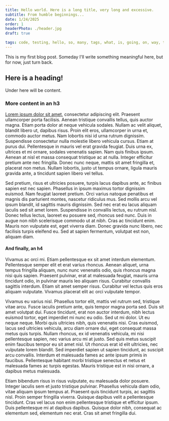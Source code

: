 ```yaml
---
title: Hello world. Here is a long title, very long and excessive.
subtitle: From humble beginnings...
date: 1/24/2025
order: 1
headerPhoto: ./header.jpg
draft: true

tags: code, testing, hello, so, many, tags, what, is, going, on, way, too, many, tags!
---
```


This is my first blog post. Someday I'll write something meaningful here, but for now, just turn back.

## Here is a heading!

Under here will be content.

### More content in an h3

[Lorem ipsum dolor sit amet](https://www.youtube.com/watch?v=Bj5rRevy7Ys), consectetur adipiscing elit. Praesent ullamcorper porta facilisis. Aenean tristique convallis tellus, quis auctor magna. Etiam porta dolor at neque vehicula sodales. Nullam ac velit aliquet, blandit libero ut, dapibus risus. Proin elit eros, ullamcorper in urna et, commodo auctor metus. Nam lobortis nisi id urna rutrum dignissim. Suspendisse consectetur nulla molestie libero vehicula cursus. Etiam at purus dui. Pellentesque in mauris vel erat gravida feugiat. Duis urna ex, ultrices et mi ornare, sodales venenatis sapien. Nam quis finibus ipsum. Aenean at nisl et massa consequat tristique ac at nulla. Integer efficitur pretium ante nec fringilla. Donec nunc neque, mattis sit amet fringilla et, placerat non metus. Nullam lobortis, justo ut tempus ornare, ligula mauris gravida ante, a tincidunt sapien libero vel tellus.

Sed pretium, risus et ultricies posuere, turpis lacus dapibus ante, ac finibus sapien est nec sapien. Phasellus in ipsum maximus tortor dignissim euismod. Nam feugiat laoreet pretium. Orci varius natoque penatibus et magnis dis parturient montes, nascetur ridiculus mus. Sed mollis arcu vel ipsum blandit, id sagittis mauris dignissim. Sed nec erat eu lacus aliquam iaculis sed sit amet lorem. Suspendisse in convallis lectus, eu rutrum nisl. Donec tellus lectus, laoreet eu posuere sed, rhoncus sed nunc. Duis in augue non nibh scelerisque commodo ut at nibh. Cras ac tincidunt enim. Mauris non vulputate est, eget viverra diam. Donec gravida nunc libero, nec facilisis turpis eleifend eu. Sed at sapien fermentum, volutpat est non, aliquam diam.

#### And finally, an h4

Vivamus ac orci mi. Etiam pellentesque ex sit amet interdum elementum. Pellentesque semper elit et erat varius rhoncus. Aenean aliquet, urna tempus fringilla aliquam, nunc nunc venenatis odio, quis rhoncus magna nisi quis sapien. Praesent pulvinar, erat at malesuada feugiat, mauris urna tincidunt odio, in pulvinar mauris leo aliquam risus. Curabitur convallis sagittis interdum. Etiam sit amet semper risus. Curabitur vel lectus quis eros aliquam vulputate. Vivamus placerat elit ac orci vulputate tempor.

Vivamus eu varius nisl. Phasellus tortor elit, mattis vel rutrum sed, tristique vitae arcu. Fusce iaculis pretium ante, quis tempor magna porta sed. Duis sit amet volutpat dui. Fusce tincidunt, erat non auctor interdum, nibh lectus euismod tortor, eget imperdiet mi nunc eu odio. Sed ut mi dolor. Ut eu neque neque. Morbi quis ultricies nibh, quis venenatis nisi. Cras euismod, lacus sed ultricies vehicula, arcu diam ornare dui, eget consequat massa metus quis turpis. Nullam rhoncus, ex id venenatis vehicula, mi nisi pellentesque sapien, nec varius arcu mi at justo. Sed quis metus suscipit enim faucibus tempor eu sit amet nisl. Ut rhoncus erat id elit ultricies, nec vulputate lorem blandit. Sed imperdiet sapien ut sapien tincidunt, ac suscipit arcu convallis. Interdum et malesuada fames ac ante ipsum primis in faucibus. Pellentesque habitant morbi tristique senectus et netus et malesuada fames ac turpis egestas. Mauris tristique est in nisi ornare, a dapibus metus malesuada.

Etiam bibendum risus in risus vulputate, eu malesuada dolor posuere. Integer iaculis sem et justo tristique pulvinar. Phasellus vehicula diam odio, vitae aliquam ipsum tempus at. Praesent quis tincidunt turpis, ac sagittis nisl. Proin semper fringilla viverra. Quisque dapibus velit a pellentesque tincidunt. Cras vel lacus non enim pellentesque tristique et efficitur ipsum. Duis pellentesque mi at dapibus dapibus. Quisque dolor nibh, consequat ac elementum sed, elementum nec erat. Cras sit amet fringilla dui.

